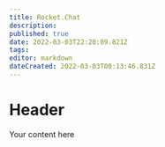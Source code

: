 ```yaml
---
title: Rocket.Chat
description: 
published: true
date: 2022-03-03T22:20:09.821Z
tags: 
editor: markdown
dateCreated: 2022-03-03T00:13:46.831Z
---
```


# Header
Your content here